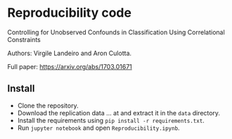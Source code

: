 # Reproducibility code

Controlling for Unobserved Confounds in Classification Using Correlational Constraints

Authors: Virgile Landeiro and Aron Culotta.

Full paper: https://arxiv.org/abs/1703.01671

## Install

- Clone the repository.
- Download the replication data ... at and extract it in the `data` directory.
- Install the requirements using `pip install -r requirements.txt`.
- Run `jupyter notebook` and open `Reproducibility.ipynb`.
